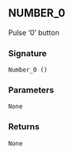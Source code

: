 ## NUMBER\_0

Pulse ‘0’ button


### Signature

`Number_0 ()`


### Parameters

`None`


### Returns

`None`
